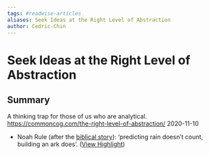 ```yaml
---
tags: #readwise-articles
aliases: Seek Ideas at the Right Level of Abstraction
author: Cedric-Chin
---
```

# Seek Ideas at the Right Level of Abstraction

## Summary
A thinking trap for those of us who are analytical.
https://commoncog.com/the-right-level-of-abstraction/
2020-11-10

- Noah Rule (after the [biblical story](https://en.wikipedia.org/wiki/Noah)): ‘predicting rain doesn’t count, building an ark does’. ([View Highlight](https://read.readwise.io/read/01h4fgew8cnser6baqpr91pw7g))
